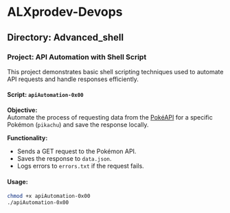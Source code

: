 # ALXprodev-Devops

## Directory: Advanced_shell

### Project: API Automation with Shell Script

This project demonstrates basic shell scripting techniques used to automate API requests and handle responses efficiently.

#### Script: `apiAutomation-0x00`

**Objective:**  
Automate the process of requesting data from the [PokéAPI](https://pokeapi.co) for a specific Pokémon (`pikachu`) and save the response locally.

**Functionality:**
- Sends a GET request to the Pokémon API.
- Saves the response to `data.json`.
- Logs errors to `errors.txt` if the request fails.

#### Usage:

```bash
chmod +x apiAutomation-0x00
./apiAutomation-0x00


